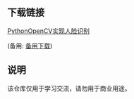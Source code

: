 

## 下载链接
[PythonOpenCV实现人脸识别](https://pan.quark.cn/s/e8de1b4e8733) 

(备用: [备用下载](https://pan.baidu.com/s/1vjuoc1uTdkN8-sFCC74YqA?pwd=1234))

## 说明

该仓库仅用于学习交流，请勿用于商业用途。

